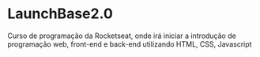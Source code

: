 # LaunchBase2.0
Curso de programação da Rocketseat, onde irá iniciar a introdução de programação web, front-end e back-end utilizando HTML, CSS, Javascript
